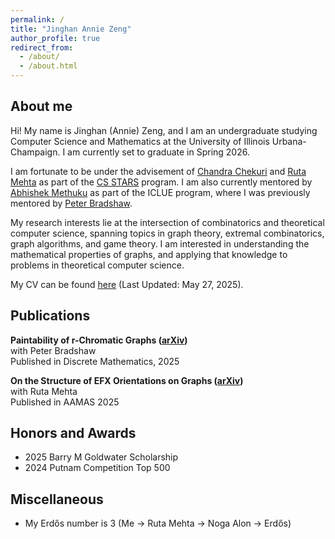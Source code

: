 ```yaml
---
permalink: /
title: "Jinghan Annie Zeng"
author_profile: true
redirect_from: 
  - /about/
  - /about.html
---
```


About me
------

Hi! My name is Jinghan (Annie) Zeng, and I am an undergraduate studying Computer Science and Mathematics at the University of Illinois Urbana-Champaign. I am currently set to graduate in Spring 2026.

I am fortunate to be under the advisement of [Chandra Chekuri](https://chekuri.cs.illinois.edu/) and [Ruta Mehta](https://rutamehta.cs.illinois.edu/) as part of the [CS STARS](https://siebelschool.illinois.edu/broadening-participation-computing/programs/csambassadors) program. I am also currently mentored by [Abhishek Methuku](https://sites.google.com/view/abhishekmethuku/home) as part of the ICLUE program, where I was previously mentored by [Peter Bradshaw](https://www.peter-bradshaw.com/).

My research interests lie at the intersection of combinatorics and theoretical computer science, spanning topics in graph theory, extremal combinatorics, graph algorithms, and game theory. I am interested in understanding the mathematical properties of graphs, and applying that knowledge to problems in theoretical computer science. 

My CV can be found [here](https://jazeng2.github.io/files/cv.pdf) (Last Updated: May 27, 2025). 

Publications
------
**Paintability of r-Chromatic Graphs ([arXiv](https://arxiv.org/abs/2403.11888))**\
with Peter Bradshaw\
Published in Discrete Mathematics, 2025

**On the Structure of EFX Orientations on Graphs ([arXiv](https://arxiv.org/abs/2404.13527))**\
with Ruta Mehta\
Published in AAMAS 2025

Honors and Awards
------
- 2025 Barry M Goldwater Scholarship
- 2024 Putnam Competition Top 500

Miscellaneous
------
- My Erdős number is 3 (Me -> Ruta Mehta -> Noga Alon -> Erdős)
